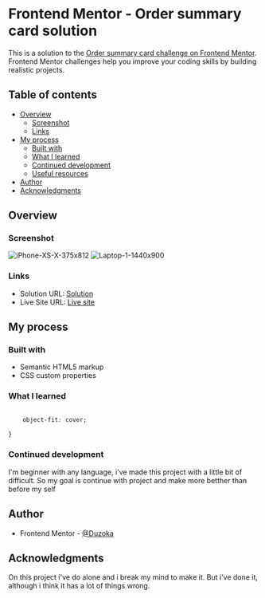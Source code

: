 # Frontend Mentor - Order summary card solution

This is a solution to the [Order summary card challenge on Frontend Mentor](https://www.frontendmentor.io/challenges/order-summary-component-QlPmajDUj). Frontend Mentor challenges help you improve your coding skills by building realistic projects. 

## Table of contents

- [Overview](#overview)
  - [Screenshot](#screenshot)
  - [Links](#links)
- [My process](#my-process)
  - [Built with](#built-with)
  - [What I learned](#what-i-learned)
  - [Continued development](#continued-development)
  - [Useful resources](#useful-resources)
- [Author](#author)
- [Acknowledgments](#acknowledgments)


## Overview

### Screenshot
![iPhone-XS-X-375x812](https://user-images.githubusercontent.com/102036752/215915627-56e4cce9-0d11-47f1-8a3f-0cfbbb6cb9c7.png)
![Laptop-1-1440x900](https://user-images.githubusercontent.com/102036752/215915639-ce371b10-5fe8-4e25-ad84-9a5b29970d8e.png)


### Links

- Solution URL: [Solution](https://www.frontendmentor.io/challenges/order-summary-component-QlPmajDUj/hub)
- Live Site URL: [Live site](https://duzoka.github.io/order-summary-component-main/)

## My process

### Built with

- Semantic HTML5 markup
- CSS custom properties

### What I learned

```css 

    object-fit: cover;

}
```



### Continued development

 I'm beginner with any language, i've made this project with a little bit of difficult. So my goal is continue with project and make more betther than before my self


## Author

- Frontend Mentor - [@Duzoka](https://www.frontendmentor.io/profile/Duzoka)


## Acknowledgments

On this project i've do alone and i break my mind to make it. But i've done it, although i think it has a lot of things wrong.
